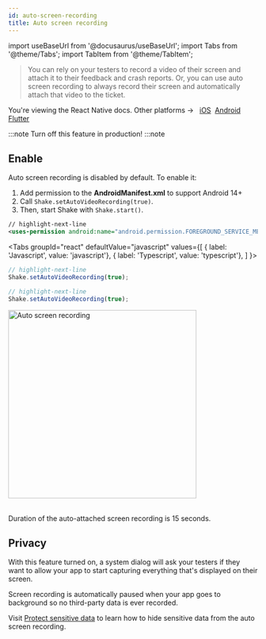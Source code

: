 ```yaml
---
id: auto-screen-recording
title: Auto screen recording
---
```

import useBaseUrl from '@docusaurus/useBaseUrl';
import Tabs from '@theme/Tabs';
import TabItem from '@theme/TabItem';

>You can rely on your testers to record a video of their screen and attach it to their feedback and crash reports.
Or, you can use auto screen recording to always record their screen and automatically attach that video to the ticket.

<p class="p2 mt-40">You're viewing the React Native docs. Other platforms → &nbsp;
<a href="/docs/ios/configuration-and-data/auto-screen-recording/">iOS</a>&nbsp; 
<a href="/docs/android/configuration-and-data/auto-screen-recording/">Android</a>&nbsp;
<a href="/docs/flutter/configuration-and-data/auto-screen-recording/">Flutter</a>&nbsp;  
</p>


:::note
Turn off this feature in production!
:::note

## Enable
Auto screen recording is disabled by default. To enable it:
1. Add permission to the **AndroidManifest.xml** to support Android 14+
1. Call `Shake.setAutoVideoRecording(true)`.
1. Then, start Shake with `Shake.start()`.

```xml title="AndroidManifest.xml"
// highlight-next-line
<uses-permission android:name="android.permission.FOREGROUND_SERVICE_MEDIA_PROJECTION" />
```

<Tabs
groupId="react"
defaultValue="javascript"
values={[
{ label: 'Javascript', value: 'javascript'},
{ label: 'Typescript', value: 'typescript'},
]
}>

<TabItem value="javascript">

```javascript title="index.js"
// highlight-next-line
Shake.setAutoVideoRecording(true);
```

</TabItem>

<TabItem value="typescript">

```typescript title="index.ts"
// highlight-next-line
Shake.setAutoVideoRecording(true);
```

</TabItem>
</Tabs>

<table class="media-container media-container-highlighted mt-40 mb-40">
<img
  alt="Auto screen recording"
  width="380"
  src={useBaseUrl('img/phone-auto-screenrecording@2x.png')}
/>
</table>

Duration of the auto-attached screen recording is 15 seconds.

## Privacy

With this feature turned on, a system dialog will ask your testers if they want to allow your app
to start capturing everything that's displayed on their screen.

Screen recording is automatically paused when your app goes to background so no third-party data is ever recorded.

Visit [Protect sensitive data](/react/configuration-and-data/manage-sensitive-data/#auto-screen-recording) to learn
how to hide sensitive data from the auto screen recording.
